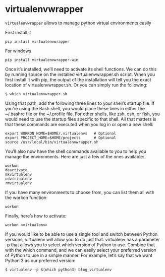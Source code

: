 # virtualenvwrapper

`virtualenvwrapper` allows to manage python virtual environments easily

First install it

```
pip install virtualenvwrapper
```

For windows

```
pip install virtualenvwrapper-win
```

Once it’s installed, we’ll need to activate its shell functions. We can do this by running source on the installed virtualenvwrapper.sh script. When you first install it with pip, the output of the installation will tell you the exact location of virtualenvwrapper.sh. Or you can simply run the following:

```
$ which virtualenvwrapper.sh
```

Using that path, add the following three lines to your shell’s startup file. If you’re using the Bash shell, you would place these lines in either the ~/.bashrc file or the ~/.profile file. For other shells, like zsh, csh, or fish, you would need to use the startup files specific to that shell. All that matters is that these commands are executed when you log in or open a new shell:

```
export WORKON_HOME=$HOME/.virtualenvs   # Optional
export PROJECT_HOME=$HOME/projects      # Optional
source /usr/local/bin/virtualenvwrapper.sh
```

You’ll also now have the shell commands available to you to help you manage the environments. Here are just a few of the ones available:

```
workon
deactivate
mkvirtualenv
cdvirtualenv
rmvirtualenv
```

If you have many environments to choose from, you can list them all with the workon function:

```
workon
```

Finally, here’s how to activate:

```
workon <virtualenv>
```

If you would like to be able to use a single tool and switch between Python versions, virtualenv will allow you to do just that. virtualenv has a parameter -p that allows you to select which version of Python to use. Combine that with the which command, and we can easily select your preferred version of Python to use in a simple manner. For example, let’s say that we want Python 3 as our preferred version:

```
$ virtualenv -p $(which python3) blog_virtualenv
```
